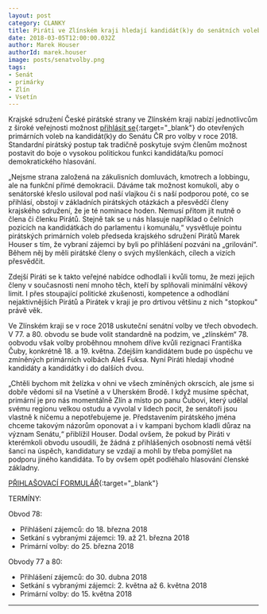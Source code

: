 ```yaml
---
layout: post
category: CLANKY
title: Piráti ve Zlínském kraji hledají kandidát(k)y do senátních voleb
date: 2018-03-05T12:00:00.032Z
author: Marek Houser
authorId: marek.houser
image: posts/senatvolby.png
tags: 
- Senát
- primárky
- Zlín
- Vsetín
---
```

Krajské sdružení České pirátské strany ve Zlínském kraji nabízí jednotlivcům z široké veřejnosti možnost [přihlásit se](https://goo.gl/forms/JE57TCvuOMyCTkXB3){:target="_blank"} do otevřených primárních voleb na kandidát(k)y do Senátu ČR pro volby v roce 2018. Standardní pirátský postup tak tradičně poskytuje svým členům možnost postavit do boje o vysokou politickou funkci kandidáta/ku pomocí demokratického hlasování.

„Nejsme strana založená na zákulisních domluvách, kmotrech a lobbingu, ale na funkční přímé demokracii. Dáváme tak možnost komukoli, aby o senátorské křeslo usiloval pod naší vlajkou či s naší podporou poté, co se přihlásí, obstojí v základních pirátských otázkách a přesvědčí členy krajského sdružení, že je té nominace hoden. Nemusí přitom jít nutně o člena či členku Pirátů. Stejně tak se u nás hlasuje například o čelních pozicích na kandidátkách do parlamentu i komunálu,“ vysvětluje pointu pirátských primárních voleb předseda krajského sdružení Pirátů Marek Houser s tím, že vybraní zájemci by byli po přihlášení pozváni na „grilování“. Během něj by měli pirátské členy o svých myšlenkách, cílech a vizích přesvědčit.

Zdejší Piráti se k takto veřejné nabídce odhodlali i kvůli tomu, že mezi jejich členy v současnosti není mnoho těch, kteří by splňovali minimální věkový limit. I přes stoupající politické zkušenosti, kompetence a odhodlání nejaktivnějších Pirátů a Pirátek v kraji je pro drtivou většinu z nich "stopkou" právě věk.

Ve Zlínském kraji se v roce 2018 uskuteční senátní volby ve třech obvodech. V 77. a 80. obvodu se bude volit standardně na podzim, ve „zlínském“ 78. oobvodu však volby proběhnou mnohem dříve kvůli rezignaci Františka Čuby, konkrétně 18. a 19. května. Zdejším kandidátem bude po úspěchu ve zmíněných primárních volbách Aleš Fuksa. Nyní Piráti hledají vhodné kandidáty a kandidátky i do dalších dvou.

„Chtěli bychom mít želízka v ohni ve všech zmíněných okrscích, ale jsme si dobře vědomi sil na Vsetíně a v Uherském Brodě. I když musíme spěchat, primární je pro nás momentálně Zlín a místo po panu Čubovi, který udělal svému regionu velkou ostudu a vyvolal v lidech pocit, že senátoři jsou vlastně k ničemu a nepotřebujeme je. Představením pirátského jména chceme takovým názorům oponovat a i v kampani bychom kladli důraz na význam Senátu,“ přiblížil Houser. Dodal ovšem, že pokud by Piráti v kterémkoli obvodu usoudili, že žádná z přihlášených osobností nemá větší šanci na úspěch, kandidatury se vzdají a mohli by třeba pomýšlet na podporu jiného kandidáta. To by ovšem opět podléhalo hlasování členské základny.

[PŘIHLAŠOVACÍ FORMULÁŘ](https://goo.gl/forms/JE57TCvuOMyCTkXB3){:target="_blank"}

TERMÍNY:

Obvod 78:

- Přihlášení zájemců: do 18. března 2018
- Setkání s vybranými zájemci: 19. až 21. března 2018
- Primární volby: do 25. března 2018

Obvody 77 a 80:

- Přihlášení zájemců: do 30. dubna 2018
- Setkání s vybranými zájemci: 2. května až 6. května 2018
- Primární volby: do 15. května 2018

- - -
